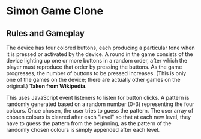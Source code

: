 # Simon Game Clone

## Rules and Gameplay 
The device has four colored buttons, each producing a particular tone when it is pressed or activated by the device. A round in the game consists of the device lighting up one or more buttons in a random order, after which the player must reproduce that order by pressing the buttons. As the game progresses, the number of buttons to be pressed increases. (This is only one of the games on the device; there are actually other games on the original.) **Taken from Wikipedia**.

This uses JavaScript event listeners to listen for button clicks.  A pattern is randomly generated based on a random number (0-3) representing the four colours.  Once chosen, the user
tries to guess the pattern.  The user array of chosen colours is cleared after each "level" so
that at each new level, they have to guess the pattern from the beginning, as the pattern
of the randomly chosen colours is simply appended after each level.